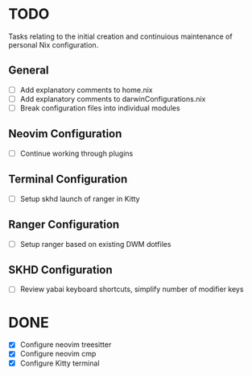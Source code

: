 # TODO

Tasks relating to the initial creation and continuious maintenance of personal Nix configuration.

## General

- [ ] Add explanatory comments to home.nix
- [ ] Add explanatory comments to darwinConfigurations.nix
- [ ] Break configuration files into individual modules

## Neovim Configuration

- [ ] Continue working through plugins

## Terminal Configuration

- [ ] Setup skhd launch of ranger in Kitty

## Ranger Configuration

- [ ] Setup ranger based on existing DWM dotfiles

## SKHD Configuration

- [ ] Review yabai keyboard shortcuts, simplify number of modifier keys

# DONE

- [x] Configure neovim treesitter
- [x] Configure neovim cmp
- [x] Configure Kitty terminal
